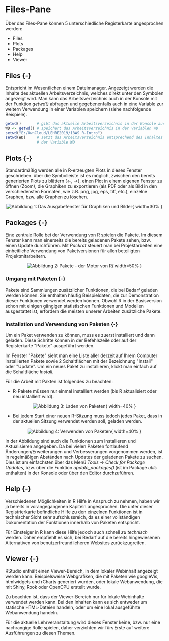 # Files-Pane



Über das Files-Pane können 5 unterschiedliche Registerkarte angesprochen werden:

* Files
* Plots
* Packages
* Help
* Viewer

## Files {-}

Entspricht im Wesentlichen einem Dateimanager. Angezeigt werden die Inhalte des aktuellen Arbeitsverzeichnis, welches direkt unter den Symbolen angezeigt wird. Man kann das Arbeitsverzeichnis auch in der Konsole mit der Funktion *getwd()* abfragen und gegebenenfalls auch in eine Variable zur weitern Verwendung in einer Variablen speichern (siehe nachfolgende Beispiele).


```r
getwd()       # gibt das aktuelle Arbeitsverzeichnis in der Konsole aus
WD <- getwd() # speichert das Arbeitsverzeichnis in der Variablen WD
setwd("E:/OwnCloud/LEHRE2019/18WS R-Intro")
setwd(WD)     # setzt das Arbeitsverzeichnis entsprechend des Inhaltes 
              # der Variable WD
```

## Plots {-}

Standardmäßig werden alle in R-erzeugten Plots in dieses Fenster geschrieben. über die Symbolleiste ist es möglich, zwischen den bereits generierten Plots zu blättern ($\leftarrow$, $\rightarrow$), einen Plot in einem eigenen Fenster zu öffnen (Zoom), die Graphiken zu exportieren (als PDF oder als Bild in den verschiedensten Formaten, wie z.B. png, jpg, eps, tiff, etc.), einzelne Graphen, bzw. alle Graphen zu löschen.

<center>

![**Abbildung 1**: Das Ausgabefenster für Graphiken und Bilder](/Images/05_Plots.PNG){ width=30% }

</center>

## Packages {-}

Eine zentrale Rolle bei der Verwendung von R spielen die Pakete. Im diesem Fenster kann man einerseits die bereits geladenen Pakete sehen, bzw. einen Update durchführen. Mit *Packrat* steuert man bei Projektarbeiten eine einheitliche Verwendung von Paketversionen für allen beteiligten Projektmitarbeitern.

<center>

![**Abbildung 2**: Pakete - der Motor von R](/Images/05_Packages_Tab.PNG){ width=50% }

</center>

### Umgang mit Paketen {-}

Pakete sind Sammlungen zusätzlicher Funktionen, die bei Bedarf geladen werden können. Sie enthalten häufig Beispieldaten, die zur Demonstration dieser Funktionen verwendet werden können. Obwohl R in der Basisversion schon mit einigen gängigen statistischen Funktionen und Modellen ausgestattet ist, erfordern die meisten unserer Arbeiten zusätzliche Pakete.

### Installation und Verwendung von Paketen {-}

Um ein Paket verwenden zu können, muss es zuerst installiert und dann geladen. Diese Schritte können in der Befehlszeile oder auf der Registerkarte "Pakete" ausgeführt werden. 

Im Fenster "Pakete" sieht man eine Liste aller derzeit auf Ihrem Computer installierten Pakete sowie 2 Schaltflächen mit der Bezeichnung "Install" oder "Update". Um ein neues Paket zu installieren, klickt man einfach auf die Schaltfläche *Install*.

Für die Arbeit mit Pakten ist folgendes zu beachten:

* R-Pakete müssen nur einmal installiert werden (bis R aktualisiert oder neu installiert wird). 

<center>

![**Abbildung 3**: Laden von Paketen](/Images/05_Package_Libraries.PNG){ width=40% }

</center>

* Bei jedem Start einer neuen R-Sitzung muss jedoch jedes Paket, dass in der aktuellen Sitzung verwendet werden soll, geladen werden.

<center>

![**Abbildung 4**: Verwenden von Paketen](/Images/05_Package_Verwendung.PNG){ width=40% }

</center>

In der Abbildung sind auch die Funktionen zum Installieren und Aktualisieren angegeben. Da bei vielen Paketen fortlaufend Änderungen/Erweiterungen und Verbesserungen vorgenommen werden, ist in regelmäßigen Abständen nach Updates der geladenen Pakete zu suchen. Dies ist am einfachsten über das Menü *Tools* $\rightarrow$ *Check for Package Updates*, bzw. über die Funktion *update_packages()* (ist im Package *utils* enthalten) in der Konsole oder über den Editor durchzuführen. 

## Help {-}

Verschiedenen Möglichkeiten in R Hilfe in Anspruch zu nehmen, haben wir ja bereits in vorangegangenen Kapiteln angesprochen. Die unter dieser Registrierkarte befindliche Hilfe zu den einzelnen Funktionen ist in technischer Sicht sehr aufschlussreich, da es einer vollständigen Dokumentation der Funktionen innerhalb von Paketen entspricht.

Für Einsteiger in R kann diese Hilfe jedoch auch schnell *zu technisch* werden. Daher empfiehlt es sich, bei Bedarf auf die bereits hingewiesenen Alternativen von benutzerfreundlicheren Websites zurückzugreifen.

## Viewer {-}

RStudio enthält einen Viewer-Bereich, in dem lokaler Webinhalt angezeigt werden kann. Beispielsweise Webgrafiken, die mit Paketen wie googleVis, htmlwidgets und rCharts generiert wurden, oder lokale Webanwendung, die mit Shiny, Rook oder OpenCPU erstellt wurde.

Zu beachten ist, dass der Viewer-Bereich nur für lokale Webinhalte verwendet werden kann. Bei den Inhalten kann es sich entweder um statische HTML-Dateien handeln, oder um eine lokal ausgeführte Webanwendung handeln.

Für die aktuelle Lehrveranstaltung wird dieses Fenster keine, bzw. nur eine nachrangige Rolle spielen, daher verzichten wir fürs Erste auf weitere Ausführungen zu diesen Themen.
